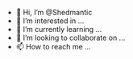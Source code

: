- 👋 Hi, I’m @Shedmantic
- 👀 I’m interested in ...
- 🌱 I’m currently learning ...
- 💞️ I’m looking to collaborate on ...
- 📫 How to reach me ...

<!---
Shedmantic/Shedmantic is a ✨ special ✨ repository because its `README.md` (this file) appears on your GitHub profile.
You can click the Preview link to take a look at your changes.
--->

